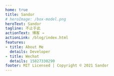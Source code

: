 ```yaml
---
home: true
title: Sandor
# heroImage: /box-model.png
heroText: Sandor
tagline: 不止于此
actionText: 博客 →
actionLink: /blog/index.html
features:
- title: About Me
  details: Developer 
- title: Wechat
  details: 15827330290
footer: MIT Licensed | Copyright © 2021 Sandor
---
```

